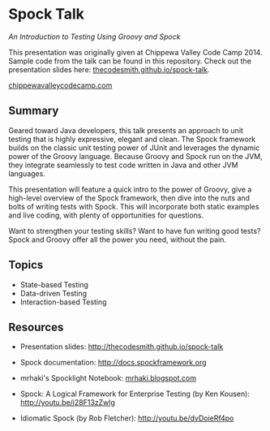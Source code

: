 # Spock Talk

_An Introduction to Testing Using Groovy and Spock_

This presentation was originally given at Chippewa Valley Code Camp 2014. Sample code from the talk can be found in this repository. Check out the presentation slides here: [thecodesmith.github.io/spock-talk](http://thecodesmith.github.io/spock-talk).

[chippewavalleycodecamp.com](http://chippewavalleycodecamp.com)

## Summary

Geared toward Java developers, this talk presents an approach to unit testing that is highly expressive, elegant and clean. The Spock framework builds on the classic unit testing power of JUnit and leverages the dynamic power of the Groovy language. Because Groovy and Spock run on the JVM, they integrate seamlessly to test code written in Java and other JVM languages. 

This presentation will feature a quick intro to the power of Groovy, give a high-level overview of the Spock framework, then dive into the nuts and bolts of writing tests with Spock. This will incorporate both static examples and live coding, with plenty of opportunities for questions. 

Want to strengthen your testing skills? Want to have fun writing good tests? Spock and Groovy offer all the power you need, without the pain.

## Topics

* State-based Testing
* Data-driven Testing
* Interaction-based Testing

## Resources

* Presentation slides: http://thecodesmith.github.io/spock-talk

* Spock documentation: http://docs.spockframework.org
* mrhaki's Spocklight Notebook: [mrhaki.blogspot.com](http://mrhaki.blogspot.com/2014/10/spocklight-notebook-is-published.html)
* Spock: A Logical Framework for Enterprise Testing (by Ken Kousen): http://youtu.be/i28F13zZwlg
* Idiomatic Spock (by Rob Fletcher): http://youtu.be/dvDoieRf4po
